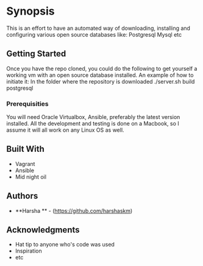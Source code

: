 
# Synopsis
This is an effort to have an automated way of downloading, installing and configuring various open source databases like:
  Postgresql
  Mysql etc

## Getting Started
  Once you have the repo cloned, you could do the following to get yourself a working vm with an open source database installed.
  An example of how to initiate it:
    In the folder where the repository is downloaded
    ./server.sh build postgresql

### Prerequisities
  You will need Oracle Virtualbox, Ansible, preferably the latest version installed.
  All the development and testing is done on a Macbook, so I assume it will all work on any Linux OS as well.

## Built With

* Vagrant
* Ansible
* Mid night oil

## Authors

* **Harsha ** - (https://github.com/harshaskm)

## Acknowledgments

* Hat tip to anyone who's code was used
* Inspiration
* etc

